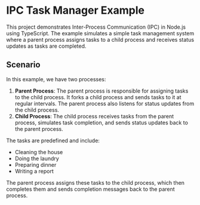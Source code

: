 # IPC Task Manager Example

This project demonstrates Inter-Process Communication (IPC) in Node.js using TypeScript. The example simulates a simple task management system where a parent process assigns tasks to a child process and receives status updates as tasks are completed.

## Scenario

In this example, we have two processes:
1. **Parent Process**: The parent process is responsible for assigning tasks to the child process. It forks a child process and sends tasks to it at regular intervals. The parent process also listens for status updates from the child process.
2. **Child Process**: The child process receives tasks from the parent process, simulates task completion, and sends status updates back to the parent process.

The tasks are predefined and include:
- Cleaning the house
- Doing the laundry
- Preparing dinner
- Writing a report

The parent process assigns these tasks to the child process, which then completes them and sends completion messages back to the parent process.




